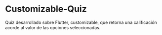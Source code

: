 # Customizable-Quiz
Quiz desarrollado sobre Flutter, customizable, que retorna una calificación acorde al valor de las opciones seleccionadas.
